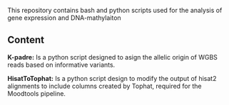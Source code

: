 This repository contains bash and python scripts used for the analysis of gene expression
and DNA-mathylaiton 

## Content
**K-padre:** Is a python script designed to asign the allelic origin of WGBS reads
based on informative variants.

**HisatToTophat:** Is a python script design to modify the output of hisat2 alignments
to include columns created by Tophat, required for the Moodtools pipeline.
